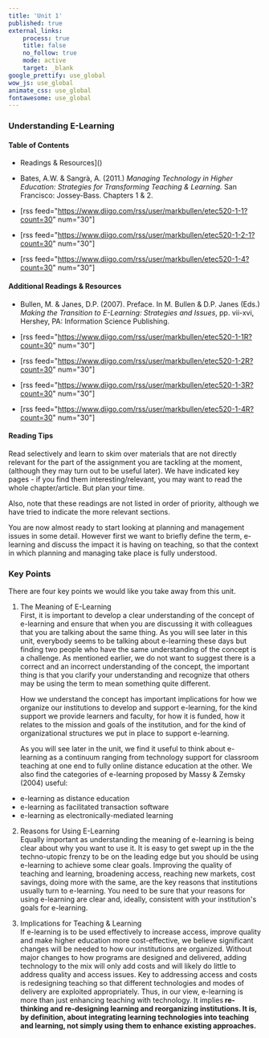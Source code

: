 ```yaml
---
title: 'Unit 1'
published: true
external_links:
    process: true
    title: false
    no_follow: true
    mode: active
    target: _blank
google_prettify: use_global
wow_js: use_global
animate_css: use_global
fontawesome: use_global
---
```


### Understanding E-Learning
#### Table of Contents
* Readings & Resources]()

* Bates, A.W. &amp; Sangrà, A. (2011.) <em>Managing Technology in Higher Education: Strategies for Transforming Teaching &amp; Learning. </em>San Francisco: Jossey-Bass. Chapters 1 &amp; 2.

* [rss feed="https://www.diigo.com/rss/user/markbullen/etec520-1-1?count=30" num="30"]

* [rss feed="https://www.diigo.com/rss/user/markbullen/etec520-1-2-1?count=30" num="30"]

* [rss feed="https://www.diigo.com/rss/user/markbullen/etec520-1-4?count=30" num="30"]

#### Additional Readings & Resources
* Bullen, M. &amp; Janes, D.P. (2007). Preface. In M. Bullen &amp; D.P. Janes (Eds.) <em>Making the Transition to E-Learning: Strategies and Issues</em>, pp. vii-xvi, Hershey, PA: Information Science Publishing.
* [rss feed="https://www.diigo.com/rss/user/markbullen/etec520-1-1R?count=30" num="30"]

* [rss feed="https://www.diigo.com/rss/user/markbullen/etec520-1-2R?count=30" num="30"]

* [rss feed="https://www.diigo.com/rss/user/markbullen/etec520-1-3R?count=30" num="30"]

* [rss feed="https://www.diigo.com/rss/user/markbullen/etec520-1-4R?count=30" num="30"]

#### Reading Tips
Read selectively and learn to skim over materials that are not directly relevant for the part of the assignment you are tackling at the moment, (although they may turn out to be useful later). We have indicated key pages - if you find them interesting/relevant, you may want to read the whole chapter/article. But plan your time.

Also, note that these readings are not listed in order of priority, although we have tried to indicate the more relevant sections.

You are now almost ready to start looking at planning and management issues in some detail. However first we want to briefly define the term, e-learning and discuss the impact it is having on teaching, so that the context in which planning and managing take place is fully understood.

### Key Points
There are four key points we would like you take away from this unit.

1. The Meaning of E-Learning<br>
First, it is important to develop a clear understanding of the concept of e-learning and ensure that when you are discussing it with colleagues that you are talking about the same thing. As you will see later in this unit, everybody seems to be talking about e-learning these days but finding two people who have the same understanding of the concept is a challenge. As mentioned earlier, we do not want to suggest there is a correct and an incorrect understanding of the concept, the important thing is that you clarify your understanding and recognize that others may be using the term to mean something quite different.<p>
How we understand the concept has important implications for how we organize our institutions to develop and support e-learning, for the kind support we provide learners and faculty, for how it is funded, how it relates to the mission and goals of the institution, and for the kind of organizational structures we put in place to support e-learning.<p>
As you will see later in the unit, we find it useful to think about e-learning as a continuum ranging from technology support for classroom teaching at one end to fully online distance education at the other. We also find the categories of e-learning proposed by Massy &amp; Zemsky (2004) useful:
* e-learning as distance education
* e-learning as facilitated transaction software
* e-learning as electronically-mediated learning<p>

2. Reasons for Using E-Learning<br>
Equally important as understanding the meaning of e-learning is being clear about why you want to use it. It is easy to get swept up in the the techno-utopic frenzy to be on the leading edge but you should be using e-learning to achieve some clear goals. Improving the quality of teaching and learning, broadening access, reaching new markets, cost savings, doing more with the same, are the key reasons that institutions usually turn to e-learning. You need to be sure that your reasons for using e-learning are clear and, ideally, consistent with your institution's goals for e-learning.

3. Implications for Teaching & Learning<br>
If e-learning is to be used effectively to increase access, improve quality and make higher education more cost-effective, we believe significant changes will be needed to how our institutions are organized. Without major changes to how programs are designed and delivered, adding technology to the mix will only add costs and will likely do little to address quality and access issues. Key to addressing access and costs is redesigning teaching so that different technologies and modes of delivery are exploited appropriately. Thus, in our view, e-learning is more than just enhancing teaching with technology. It implies<strong> re-thinking and re-designing learning and reorganizing institutions. It is, by definition, about integrating learning technologies into teaching and learning, not simply using them to enhance existing approaches.</strong>
